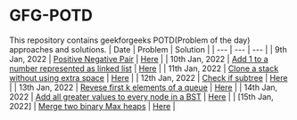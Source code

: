 # GFG-POTD
This repository contains geekforgeeks POTD(Problem of the day) approaches and solutions.
| Date | Problem | Solution |
| --- | --- | --- |
| 9th Jan, 2022 | [Positive Negative Pair](https://practice.geeksforgeeks.org/problems/positive-negative-pair5209/1) | [Here](Positive%20Negative%20Pair%20(9th%20January%202022)) |
| 10th Jan, 2022 | [Add 1 to a number represented as linked list](https://practice.geeksforgeeks.org/problems/add-1-to-a-number-represented-as-linked-list/1) |  [Here](Add%201%20to%20a%20number%20represented%20as%20linked%20list%20(10th%20January%202022)) |
| 11th Jan, 2022 | [Clone a stack without using extra space](https://practice.geeksforgeeks.org/problems/clone-a-stack-without-usinig-extra-space/1) | [Here](Clone%20a%20stack%20without%20usinig%20extra%20space%20(11th%20Jan%202022)) |
| 12th Jan, 2022 | [Check if subtree](https://practice.geeksforgeeks.org/problems/check-if-subtree/1) | [Here](Check%20if%20subtree%20(12th%20Jan%202022)) |
| 13th Jan, 2022 | [Revese first k elements of a queue](https://practice.geeksforgeeks.org/problems/reverse-first-k-elements-of-queue/1) | [Here](Reverse%20First%20K%20elements%20of%20Queue%20(13th%20Jan%202022)) |
| 14th Jan, 2022 | [Add all greater values to every node in a BST](https://practice.geeksforgeeks.org/problems/add-all-greater-values-to-every-node-in-a-bst/1) | [Here](Add%20all%20greater%20values%20to%20every%20node%20in%20a%20BST%20(14th%20Jan%202022)) |
| [15th Jan, 2022] | [Merge two binary Max heaps](https://practice.geeksforgeeks.org/problems/merge-two-binary-max-heap0144/1) | [Here](Merge%20two%20binary%20Max%20heaps(15th%20Jan%202022)) |
